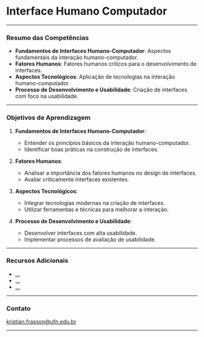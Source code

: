 # Interface Humano Computador

---

### Resumo das Competências

- **Fundamentos de Interfaces Humano-Computador**: Aspectos fundamentais da interação humano-computador.
- **Fatores Humanos**: Fatores humanos críticos para o desenvolvimento de interfaces.
- **Aspectos Tecnológicos**: Aplicação de tecnologias na interação humano-computador.
- **Processo de Desenvolvimento e Usabilidade**: Criação de interfaces com foco na usabilidade.

---

### Objetivos de Aprendizagem

1. **Fundamentos de Interfaces Humano-Computador**:
    - Entender os princípios básicos da interação humano-computador.
    - Identificar boas práticas na construção de interfaces.

2. **Fatores Humanos**:
    - Analisar a importância dos fatores humanos no design de interfaces.
    - Avaliar criticamente interfaces existentes.

3. **Aspectos Tecnológicos**:
    - Integrar tecnologias modernas na criação de interfaces.
    - Utilizar ferramentas e técnicas para melhorar a interação.

4. **Processo de Desenvolvimento e Usabilidade**:
    - Desenvolver interfaces com alta usabilidade.
    - Implementar processos de avaliação de usabilidade.

---

### Recursos Adicionais

- [...](.)
- [...](.)
- [...](.)

---

### Contato

kristian.frasson@ufn.edu.br

---

